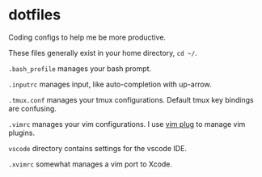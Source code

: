 # dotfiles
Coding configs to help me be more productive.

These files generally exist in your home directory, `cd ~/`.

`.bash_profile` manages your bash prompt.

`.inputrc` manages input, like auto-completion with up-arrow.

`.tmux.conf` manages your tmux configurations. Default tmux key bindings are confusing.

`.vimrc` manages your vim configurations. I use [vim plug](https://github.com/junegunn/vim-plug) to manage vim plugins.

`vscode` directory contains settings for the vscode IDE.

`.xvimrc` somewhat manages a vim port to Xcode.
